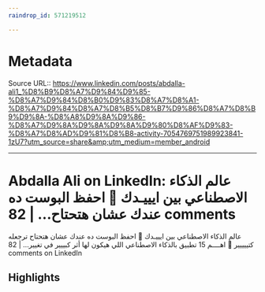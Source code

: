 ```yaml
---
raindrop_id: 571219512

---
```


# Metadata
Source URL:: https://www.linkedin.com/posts/abdalla-ali1_%D8%B9%D8%A7%D9%84%D9%85-%D8%A7%D9%84%D8%B0%D9%83%D8%A7%D8%A1-%D8%A7%D9%84%D8%A7%D8%B5%D8%B7%D9%86%D8%A7%D8%B9%D9%8A-%D8%A8%D9%8A%D9%86-%D8%A7%D9%8A%D9%8A%D9%8A%D9%80%D8%AF%D9%83-%D8%A7%D8%AD%D9%81%D8%B8-activity-7054769751989923841-1zU7?utm_source=share&amp;utm_medium=member_android


---
# Abdalla Ali on LinkedIn: عالم الذكاء الاصطناعي بين ايييـدك 🤩 احفظ البوست ده عندك عشان هتحتاح… | 82 comments

عالم الذكاء الاصطناعي بين ايييـدك 🤩 احفظ البوست ده عندك عشان هتحتاح ترجعله كتييييير 🤚  اهــــم 15 تطبيق بالذكاء الاصطناعي اللي هيكون لها أثر كبييير في تغيير… | 82 comments on LinkedIn

## Highlights
